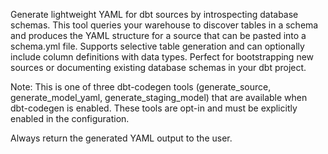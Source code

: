 Generate lightweight YAML for dbt sources by introspecting database schemas. This tool queries your warehouse to discover tables in a schema and produces the YAML structure for a source that can be pasted into a schema.yml file. Supports selective table generation and can optionally include column definitions with data types. Perfect for bootstrapping new sources or documenting existing database schemas in your dbt project.

Note: This is one of three dbt-codegen tools (generate_source, generate_model_yaml, generate_staging_model) that are available when dbt-codegen is enabled. These tools are opt-in and must be explicitly enabled in the configuration.

Always return the generated YAML output to the user.